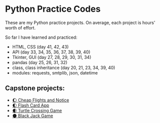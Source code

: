 # Python Practice Codes
These are my Python practice projects. On average, each project is hours' worth of effort.

So far I have learned and practiced:
- HTML, CSS (day 41, 42, 43)
- API (day 33, 34, 35, 36, 37, 38, 39, 40)
- Tkinter, GUI (day 27, 28, 29, 30, 31, 34)
- pandas (day 25, 26, 31, 32)
- class, class inheritance (day 20, 21, 23, 34, 39, 40)
- modules: requests, smtplib, json, datetime

## Capstone projects:

- [🌔 Cheap Flights and Notice](https://github.com/TheVeryPulse/python_practice_codes/tree/main/day_039-040_cheap_flights_source_and_notif)
- [🌓 Flash Card App](https://github.com/TheVeryPulse/python_practice_codes/tree/main/day_031_flash_card_app)
- [🌒 Turtle Crossing Game](https://github.com/TheVeryPulse/python_practice_codes/tree/main/day_023_turtle_crossing_street)
- [🌑 Black Jack Game ](https://github.com/TheVeryPulse/python_practice_codes/tree/main/day_011_black_jack)